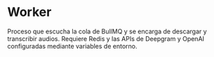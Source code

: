 # Worker

Proceso que escucha la cola de BullMQ y se encarga de descargar y transcribir audios. Requiere Redis y las APIs de Deepgram y OpenAI configuradas mediante variables de entorno.
